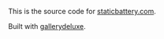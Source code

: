 This is the source code for [staticbattery.com](https://staticbattery.com).

Built with [gallerydeluxe](https://github.com/bep/gallerydeluxe).
